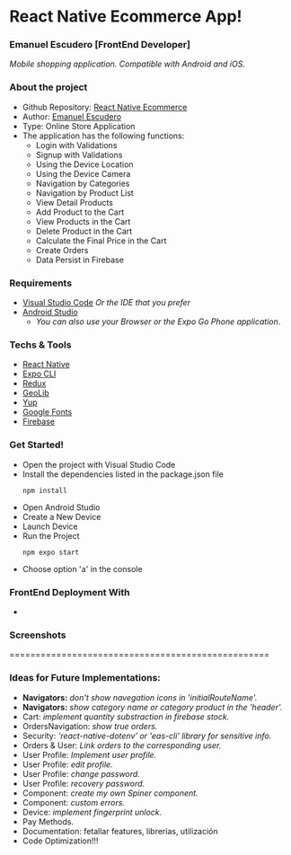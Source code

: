 # React Native Ecommerce App!


### Emanuel Escudero [FrontEnd Developer]

_Mobile shopping application. Compatible with Android and iOS._

### About the project

- Github Repository: [React Native Ecommerce](https://github.com/escuderoemanuel/ReactNativeEcommerce)
- Author: [Emanuel Escudero](http://emanuelescudero.ar)
- Type: Online Store Application
- The application has the following functions:
  - Login with Validations
  - Signup with Validations
  - Using the Device Location
  - Using the Device Camera
  - Navigation by Categories
  - Navigation by Product List
  - View Detail Products
  - Add Product to the Cart
  - View Products in the Cart
  - Delete Product in the Cart
  - Calculate the Final Price in the Cart
  - Create Orders
  - Data Persist in Firebase

### Requirements

- [Visual Studio Code](https://code.visualstudio.com/) 
  _Or the IDE that you prefer_
- [Android Studio](https://developer.android.com/studio?hl=es-419)
  - _You can also use your Browser or the Expo Go Phone application_.

### Techs & Tools

- [React Native](https://reactnative.dev/)
- [Expo CLI](https://docs.expo.dev/more/expo-cli/)
- [Redux](https://redux.js.org/)
- [GeoLib](https://www.npmjs.com/package/geolib)
- [Yup](https://www.npmjs.com/package/yup)
- [Google Fonts](https://fonts.google.com/)
- [Firebase](https://firebase.google.com/?hl=es) 


### Get Started!

- Open the project with Visual Studio Code
- Install the dependencies listed in the package.json file
  ```
  npm install
  ```
- Open Android Studio
- Create a New Device
- Launch Device
- Run the Project
  ```
  npm expo start
  ```
- Choose option 'a' in the console


### FrontEnd Deployment With

- []()


### Screenshots





==================================================
###  Ideas for Future Implementations:

- **Navigators:** _don't show navegation icons in 'initialRouteName'._
- **Navigators:** _show category name or category product in the 'header'._
- Cart: _implement quantity substraction in firebase stock._
- OrdersNavigation: _show true orders._
- Security: _'react-native-dotenv' or 'eas-cli' library for sensitive info._
- Orders & User: _Link orders to the corresponding user._
- User Profile: _Implement user profile._
- User Profile: _edit profile._
- User Profile: _change password._
- User Profile: _recovery password._
- Component: _create my own Spiner component._
- Component: _custom errors._
- Device: _implement fingerprint unlock._
- Pay Methods.
- Documentation: fetallar features, librerías, utilización
- Code Optimization!!!
